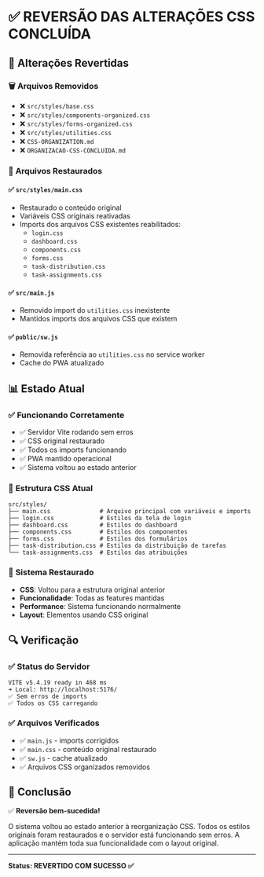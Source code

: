 # ✅ REVERSÃO DAS ALTERAÇÕES CSS CONCLUÍDA

## 🔄 Alterações Revertidas

### 🗑️ **Arquivos Removidos**
- ❌ `src/styles/base.css`
- ❌ `src/styles/components-organized.css`
- ❌ `src/styles/forms-organized.css`
- ❌ `src/styles/utilities.css`
- ❌ `CSS-ORGANIZATION.md`
- ❌ `ORGANIZACAO-CSS-CONCLUIDA.md`

### 🔧 **Arquivos Restaurados**

#### ✅ `src/styles/main.css`
- Restaurado o conteúdo original
- Variáveis CSS originais reativadas
- Imports dos arquivos CSS existentes reabilitados:
  - `login.css`
  - `dashboard.css`
  - `components.css`
  - `forms.css`
  - `task-distribution.css`
  - `task-assignments.css`

#### ✅ `src/main.js`
- Removido import do `utilities.css` inexistente
- Mantidos imports dos arquivos CSS que existem

#### ✅ `public/sw.js`
- Removida referência ao `utilities.css` no service worker
- Cache do PWA atualizado

## 📊 **Estado Atual**

### ✅ **Funcionando Corretamente**
- ✅ Servidor Vite rodando sem erros
- ✅ CSS original restaurado
- ✅ Todos os imports funcionando
- ✅ PWA mantido operacional
- ✅ Sistema voltou ao estado anterior

### 📂 **Estrutura CSS Atual**
```
src/styles/
├── main.css              # Arquivo principal com variáveis e imports
├── login.css             # Estilos da tela de login
├── dashboard.css         # Estilos do dashboard
├── components.css        # Estilos dos componentes
├── forms.css             # Estilos dos formulários
├── task-distribution.css # Estilos da distribuição de tarefas
└── task-assignments.css  # Estilos das atribuições
```

### 🎯 **Sistema Restaurado**
- **CSS**: Voltou para a estrutura original anterior
- **Funcionalidade**: Todas as features mantidas
- **Performance**: Sistema funcionando normalmente
- **Layout**: Elementos usando CSS original

## 🔍 **Verificação**

### ✅ **Status do Servidor**
```
VITE v5.4.19 ready in 468 ms
➜ Local: http://localhost:5176/
✅ Sem erros de imports
✅ Todos os CSS carregando
```

### ✅ **Arquivos Verificados**
- ✅ `main.js` - imports corrigidos
- ✅ `main.css` - conteúdo original restaurado
- ✅ `sw.js` - cache atualizado
- ✅ Arquivos CSS organizados removidos

## 🎉 **Conclusão**

✅ **Reversão bem-sucedida!** 

O sistema voltou ao estado anterior à reorganização CSS. Todos os estilos originais foram restaurados e o servidor está funcionando sem erros. A aplicação mantém toda sua funcionalidade com o layout original.

---

**Status: REVERTIDO COM SUCESSO ✅**
